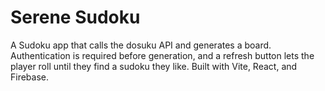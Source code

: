 # Serene Sudoku

A Sudoku app that calls the dosuku API and generates a board. Authentication is required before generation, and a refresh button lets the player roll until they find a sudoku they like. Built with Vite, React, and Firebase.

